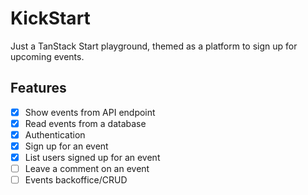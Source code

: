 # KickStart

Just a TanStack Start playground, themed as a platform to sign up for upcoming events.

## Features

- [x] Show events from API endpoint
- [x] Read events from a database
- [x] Authentication
- [x] Sign up for an event
- [x] List users signed up for an event
- [ ] Leave a comment on an event
- [ ] Events backoffice/CRUD
